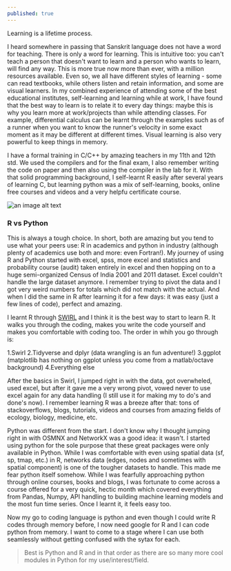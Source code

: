 ```yaml
---
published: true
---
```

Learning is a lifetime process. 

I heard somewhere in passing that Sanskrit language does not have a word for teaching. There is only a word for learning. This is intuitive too: you can't teach a person that doesn't want to learn and a person who wants to learn, will find any way. This is more true now more than ever, with a million resources available. Even so, we all have different styles of learning - some can read textbooks, while others listen and retain information, and some are visual learners. In my combined experience of attending some of the best educational institutes, self-learning and learning while at work, I have found that the best way to learn is to relate it to every day things: maybe this is why you learn more at work/projects than while attending classes. For example, differential calculus can be learnt through the examples such as of a runner when you want to know the runner's velocity in some exact moment as it may be different at different times. Visual learning is also very powerful to keep things in memory.

I have a formal training in C/C++ by amazing teachers in my 11th and 12th std. We used the compilers and for the final exam, I also remember writing the code on paper and then also using the compiler in the lab for it. With that solid programming background, I self-learnt R easily after several years of learning C, but learning python was a mix of self-learning, books, online free courses and videos and a very helpfu certificate course. 

![an image alt text](https://raw.githubusercontent.com/SD-Suman/SD-Suman.github.io/master/images/codeimage.jpg)


### R vs Python 

This is always a tough choice. In short, both are amazing but you tend to use what your peers use: R in academics and python in industry (although plenty of academics use both and more: even Fortran!). My journey of using R and Python started with excel, spss, more excel and statistics and probability course (audit) taken entirely in excel and then hopping on to a huge semi-organized Census of India 2001 and 2011 dataset. Excel couldn't handle the large dataset anymore. I remember trying to pivot the data and I got very weird numbers for totals which did not match with the actual. And when I did the same in R after learning it for a few days: it was easy (just a few lines of code), perfect and amazing. 

I learnt R through [SWIRL](https://swirlstats.com/) and I think it is the best way to start to learn R. It walks you through the coding, makes you write the code yourself and makes you comfortable with coding too. The order in whih you go through is:

1.Swirl
2.Tidyverse and dplyr (data wrangling is an fun adventure!)
3.ggplot (matplotlib has nothing on ggplot unless you come from a matlab/octave background)
4.Everything else

After the basics in Swirl, I jumped right in with the data, got overwheled, used excel, but after it gave me a very wrong pivot, vowed never to use excel again for any data handling (I still use it for making my to do's and done's now). I remember learning R was a breeze after that: tons of stackoverflows, blogs, tutorials, videos and courses from amazing fields of ecology, biology, medicine, etc. 

Python was different from the start. I don't know why I thought jumping right in with OSMNX and NetworkX was a good idea: it wasn't. I started using python for the sole purpose that these great packages were only available in Python. While I was comfortable with even using spatial data (sf, sp, tmap, etc.) in R, networks data (edges, nodes and sometimes with spatial component) is one of the tougher datasets to handle. This made me fear python itself somehow. While I was fearfully approaching python through online courses, books and blogs, I was fortunate to come across a course offered for a very quick, hectic month which covered everything from Pandas, Numpy, API handling to building machine learning models and the most fun time series. Once I learnt it, it feels easy too.

Now my go to coding language is python and even though I could write R codes through memory before, I now need google for R and I can code python from memory. I want to come to a stage where I can use both seamlessly without getting confused with the sytax for each. 

> Best is Python and R and in that order as there are so many more cool modules in Python for my use/interest/field.
